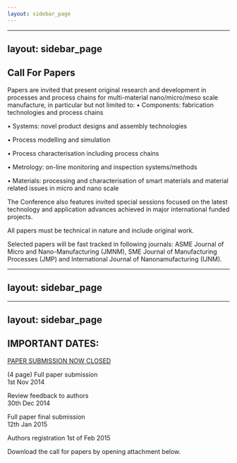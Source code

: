 ```yaml
---
layout: sidebar_page
---
```


---
layout: sidebar_page
---

## Call For Papers

Papers are invited that present original research and development in processes and process chains for multi-material nano/micro/meso scale manufacture, in particular but not limited to:
• Components: fabrication technologies and process chains

• Systems: novel product designs and assembly technologies

• Process modelling and simulation

• Process characterisation including process chains

• Metrology: on-line monitoring and inspection systems/methods

• Materials: processing and characterisation of smart materials and material related issues in micro and nano scale

The Conference also features invited special sessions focused on the latest technology and application advances achieved in major international funded projects.


 All papers must be technical in nature and include original work.



Selected papers will be fast tracked in following journals: ASME Journal of Micro and Nano-Manufacturing (JMNM), SME Journal of Manufacturing Processes (JMP) and International Journal of Nanonamufacturing (IJNM).


---
layout: sidebar_page
---

---
layout: sidebar_page
---

## IMPORTANT DATES:


[PAPER SUBMISSION NOW CLOSED](http://conference.4m-association.org)

(4 page)  Full paper submission  
 1st Nov 2014  

 Review feedback to authors  
 30th Dec 2014 

 Full paper final submission  
12th Jan 2015 

 Authors registration 
 1st of Feb 2015  

Download the call for papers by opening attachment below.